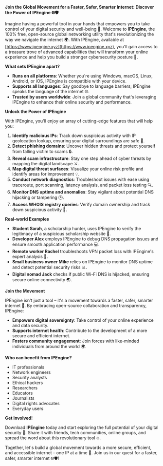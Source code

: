 **Join the Global Movement for a Faster, Safer, Smarter Internet: Discover the Power of IPEngine 🌐🛡️**

Imagine having a powerful tool in your hands that empowers you to take control of your digital security and well-being 🚀. Welcome to **IPEngine**, the 100% free, open-source global networking utility that's revolutionizing the way we navigate the internet 🌍. With IPEngine, available at [https://www.ipengine.xyz](https://www.ipengine.xyz), you'll gain access to a treasure trove of advanced capabilities that will transform your online experience and help you build a stronger cybersecurity posture 🔐.

**What sets IPEngine apart?**

* **Runs on all platforms**: Whether you're using Windows, macOS, Linux, Android, or iOS, IPEngine is compatible with your device.
* **Supports all languages**: Say goodbye to language barriers; IPEngine speaks the language of the internet 🌐.
* **Trusted by users worldwide**: Join a global community that's leveraging IPEngine to enhance their online security and performance.

**Unlock the Power of IPEngine**

With IPEngine, you'll enjoy an array of cutting-edge features that will help you:

1. **Identify malicious IPs**: Track down suspicious activity with IP geolocation lookup, ensuring your digital surroundings are safe 🚫.
2. **Detect phishing domains**: Uncover hidden threats and protect yourself from falling victim to scams 🔒.
3. **Reveal scam infrastructure**: Stay one step ahead of cyber threats by mapping the digital landscape ⚔️.
4. **Map digital threat surfaces**: Visualize your online risk profile and identify areas for improvement 💡.
5. **Conduct network diagnostics**: Troubleshoot issues with ease using traceroute, port scanning, latency analysis, and packet loss testing 🔍.
6. **Monitor DNS uptime and anomalies**: Stay vigilant about potential DNS hijacking or tampering 🕒.
7. **Access WHOIS registry queries**: Verify domain ownership and track down suspicious activity 👀.

**Real-world Examples**

* **Student Sarah**, a scholarship hunter, uses IPEngine to verify the legitimacy of a suspicious scholarship website 🤔.
* **Developer Alex** employs IPEngine to debug DNS propagation issues and ensure smooth application performance 💻.
* **Remote worker Rachel** troubleshoots VPN packet loss with IPEngine's expert analysis 🔧.
* **Small business owner Mike** relies on IPEngine to monitor DNS uptime and detect potential security risks 📊.
* **Digital nomad Jack** checks if public Wi-Fi DNS is hijacked, ensuring secure online connectivity 🌏.

**Join the Movement**

IPEngine isn't just a tool – it's a movement towards a faster, safer, smarter internet 🚀. By embracing open-source collaboration and transparency, IPEngine:

* **Empowers digital sovereignty**: Take control of your online experience and data security.
* **Supports internet health**: Contribute to the development of a more secure and efficient internet.
* **Fosters community engagement**: Join forces with like-minded individuals from around the world 🌍.

**Who can benefit from IPEngine?**

* IT professionals
* Network engineers
* Security analysts
* Ethical hackers
* Researchers
* Educators
* Journalists
* Digital rights advocates
* Everyday users

**Get Involved!**

Download **IPEngine** today and start exploring the full potential of your digital security 🎉. Share it with friends, tech communities, online groups, and spread the word about this revolutionary tool 🔥.

Together, let's build a global movement towards a more secure, efficient, and accessible internet – one IP at a time 💪. Join us in our quest for a faster, safer, smarter internet 🌐🛡️!